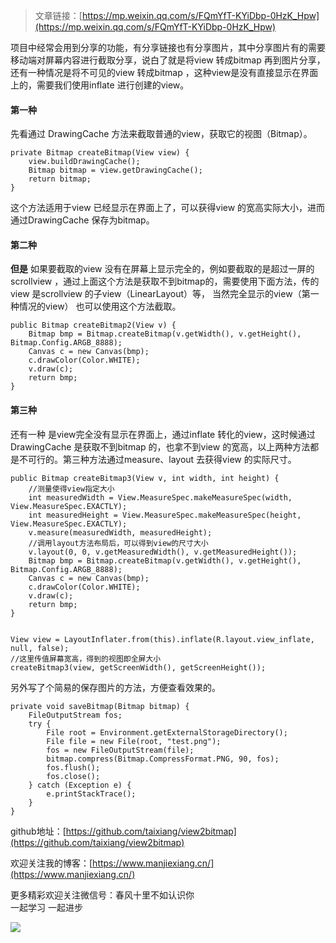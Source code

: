 >文章链接：[https://mp.weixin.qq.com/s/FQmYfT-KYiDbp-0HzK_Hpw](https://mp.weixin.qq.com/s/FQmYfT-KYiDbp-0HzK_Hpw)

项目中经常会用到分享的功能，有分享链接也有分享图片，其中分享图片有的需要移动端对屏幕内容进行截取分享，说白了就是将view 转成bitmap 再到图片分享，还有一种情况是将不可见的view 转成bitmap ，这种view是没有直接显示在界面上的，需要我们使用inflate 进行创建的view。   
#### 第一种
先看通过 DrawingCache 方法来截取普通的view，获取它的视图（Bitmap）。  
```
private Bitmap createBitmap(View view) {
    view.buildDrawingCache();
    Bitmap bitmap = view.getDrawingCache();
    return bitmap;
}
```
这个方法适用于view 已经显示在界面上了，可以获得view 的宽高实际大小，进而通过DrawingCache 保存为bitmap。  
#### 第二种
**但是** 如果要截取的view 没有在屏幕上显示完全的，例如要截取的是超过一屏的 scrollview ，通过上面这个方法是获取不到bitmap的，需要使用下面方法，传的view 是scrollview 的子view（LinearLayout）等， 当然完全显示的view（第一种情况的view） 也可以使用这个方法截取。
```
public Bitmap createBitmap2(View v) {
    Bitmap bmp = Bitmap.createBitmap(v.getWidth(), v.getHeight(), Bitmap.Config.ARGB_8888);
    Canvas c = new Canvas(bmp);
    c.drawColor(Color.WHITE);
    v.draw(c);
    return bmp;
}
```
#### 第三种
还有一种 是view完全没有显示在界面上，通过inflate 转化的view，这时候通过 DrawingCache 是获取不到bitmap 的，也拿不到view 的宽高，以上两种方法都是不可行的。第三种方法通过measure、layout 去获得view 的实际尺寸。
```
public Bitmap createBitmap3(View v, int width, int height) {
    //测量使得view指定大小
    int measuredWidth = View.MeasureSpec.makeMeasureSpec(width, View.MeasureSpec.EXACTLY);
    int measuredHeight = View.MeasureSpec.makeMeasureSpec(height, View.MeasureSpec.EXACTLY);
    v.measure(measuredWidth, measuredHeight);
    //调用layout方法布局后，可以得到view的尺寸大小
    v.layout(0, 0, v.getMeasuredWidth(), v.getMeasuredHeight());
    Bitmap bmp = Bitmap.createBitmap(v.getWidth(), v.getHeight(), Bitmap.Config.ARGB_8888);
    Canvas c = new Canvas(bmp);
    c.drawColor(Color.WHITE);
    v.draw(c);
    return bmp;
}


View view = LayoutInflater.from(this).inflate(R.layout.view_inflate, null, false);
//这里传值屏幕宽高，得到的视图即全屏大小
createBitmap3(view, getScreenWidth(), getScreenHeight());

```

另外写了个简易的保存图片的方法，方便查看效果的。
```
private void saveBitmap(Bitmap bitmap) {
    FileOutputStream fos;
    try {
        File root = Environment.getExternalStorageDirectory();
        File file = new File(root, "test.png");
        fos = new FileOutputStream(file);
        bitmap.compress(Bitmap.CompressFormat.PNG, 90, fos);
        fos.flush();
        fos.close();
    } catch (Exception e) {
        e.printStackTrace();
    }
}
```

github地址：[https://github.com/taixiang/view2bitmap](https://github.com/taixiang/view2bitmap)

欢迎关注我的博客：[https://www.manjiexiang.cn/](https://www.manjiexiang.cn/)  

更多精彩欢迎关注微信号：春风十里不如认识你  
一起学习 一起进步

![](https://user-gold-cdn.xitu.io/2018/8/12/1652cd77eaebeb98?w=900&h=540&f=jpeg&s=64949)    
